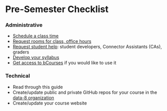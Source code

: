 # Pre-Semester Checklist

### Administrative

* [Schedule a class time](logistics)
* [Request rooms for class, office hours](logistics)
* [Request student help](student-help): student developers, Connector Assistants \(CAs\), graders
* [Develop your syllabus](syllabus-design)
* [Get access to bCourses](logistics) if you would like to use it

### Technical

* Read through this guide
* Create/update public and private GitHub repos for your course in the [data-8 organization](https://github.com/data-8)
* Create/update your course website



